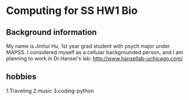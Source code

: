 # Computing for SS HW1 Bio
## Background information
My name is Jinhui Hu, 1st year grad student with psych major under MAPSS.
I considered myself as a cellular backgrounded person, and I am planning to work in Dr.Hansel's lab: http://www.hansellab-uchicago.com/

## hobbies
1.Traveling
2.music
3.coding-python

